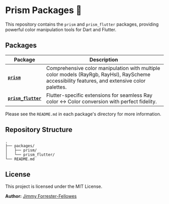 # Prism Packages 🌈

This repository contains the `prism` and `prism_flutter` packages, providing powerful color manipulation tools for Dart and Flutter.

## Packages

| Package                                       | Description                                                  |
| --------------------------------------------- | ------------------------------------------------------------ |
| [**`prism`**](./packages/prism)               | Comprehensive color manipulation with multiple color models (RayRgb, RayHsl), RayScheme accessibility features, and extensive color palettes. |
| [**`prism_flutter`**](./packages/prism_flutter) | Flutter-specific extensions for seamless Ray color ↔ Color conversion with perfect fidelity. |

Please see the `README.md` in each package's directory for more information.

## Repository Structure

```
.
├── packages/
│   ├── prism/
│   └── prism_flutter/
└── README.md
```

## License

This project is licensed under the MIT License.

**Author:** [Jimmy Forrester-Fellowes](https://github.com/jimmyff) 